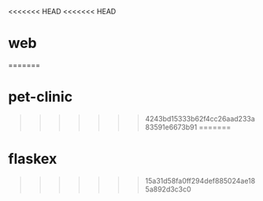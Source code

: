 <<<<<<< HEAD
<<<<<<< HEAD
# web
=======
# pet-clinic
>>>>>>> 4243bd15333b62f4cc26aad233a83591e6673b91
=======
# flaskex
>>>>>>> 15a31d58fa0ff294def885024ae185a892d3c3c0
